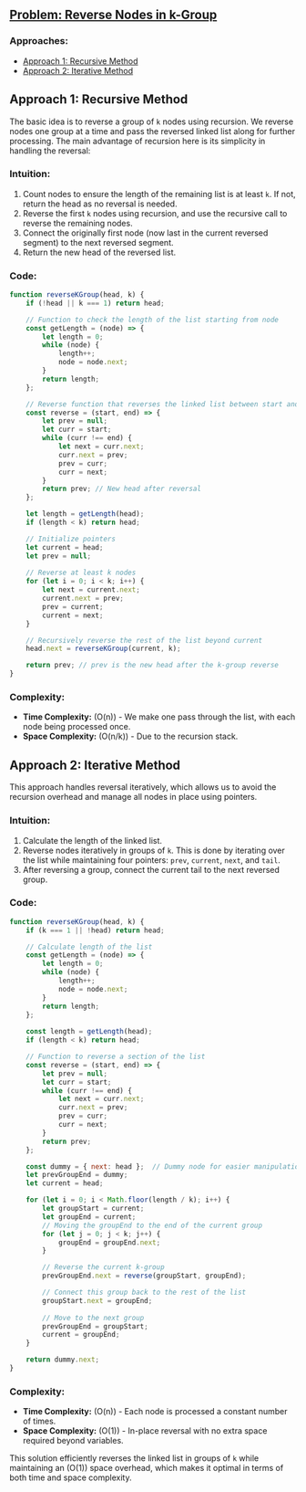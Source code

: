 ## [Problem: Reverse Nodes in k-Group](https://leetcode.com/problems/reverse-nodes-in-k-group/)

### Approaches:
- [Approach 1: Recursive Method](#approach-1-recursive-method)
- [Approach 2: Iterative Method](#approach-2-iterative-method)

## Approach 1: Recursive Method

The basic idea is to reverse a group of `k` nodes using recursion. We reverse nodes one group at a time and pass the reversed linked list along for further processing. The main advantage of recursion here is its simplicity in handling the reversal:

### Intuition:
1. Count nodes to ensure the length of the remaining list is at least `k`. If not, return the head as no reversal is needed.
2. Reverse the first `k` nodes using recursion, and use the recursive call to reverse the remaining nodes.
3. Connect the originally first node (now last in the current reversed segment) to the next reversed segment.
4. Return the new head of the reversed list.

### Code:
```javascript
function reverseKGroup(head, k) {
    if (!head || k === 1) return head;

    // Function to check the length of the list starting from node
    const getLength = (node) => {
        let length = 0;
        while (node) {
            length++;
            node = node.next;
        }
        return length;
    };

    // Reverse function that reverses the linked list between start and end nodes
    const reverse = (start, end) => {
        let prev = null;
        let curr = start;
        while (curr !== end) {
            let next = curr.next;
            curr.next = prev;
            prev = curr;
            curr = next;
        }
        return prev; // New head after reversal
    };

    let length = getLength(head);
    if (length < k) return head;

    // Initialize pointers
    let current = head;
    let prev = null;
    
    // Reverse at least k nodes
    for (let i = 0; i < k; i++) {
        let next = current.next;
        current.next = prev;
        prev = current;
        current = next;
    }

    // Recursively reverse the rest of the list beyond current
    head.next = reverseKGroup(current, k);

    return prev; // prev is the new head after the k-group reverse
}
```

### Complexity:
- **Time Complexity:** \(O(n)\) - We make one pass through the list, with each node being processed once.
- **Space Complexity:** \(O(n/k)\) - Due to the recursion stack.

## Approach 2: Iterative Method

This approach handles reversal iteratively, which allows us to avoid the recursion overhead and manage all nodes in place using pointers.

### Intuition:
1. Calculate the length of the linked list.
2. Reverse nodes iteratively in groups of `k`. This is done by iterating over the list while maintaining four pointers: `prev`, `current`, `next`, and `tail`.
3. After reversing a group, connect the current tail to the next reversed group.

### Code:
```javascript
function reverseKGroup(head, k) {
    if (k === 1 || !head) return head;

    // Calculate length of the list
    const getLength = (node) => {
        let length = 0;
        while (node) {
            length++;
            node = node.next;
        }
        return length;
    };
    
    const length = getLength(head);
    if (length < k) return head;

    // Function to reverse a section of the list
    const reverse = (start, end) => {
        let prev = null;
        let curr = start;
        while (curr !== end) {
            let next = curr.next;
            curr.next = prev;
            prev = curr;
            curr = next;
        }
        return prev;
    };

    const dummy = { next: head };  // Dummy node for easier manipulation
    let prevGroupEnd = dummy;
    let current = head;

    for (let i = 0; i < Math.floor(length / k); i++) {
        let groupStart = current;
        let groupEnd = current;
        // Moving the groupEnd to the end of the current group
        for (let j = 0; j < k; j++) {
            groupEnd = groupEnd.next;
        }

        // Reverse the current k-group
        prevGroupEnd.next = reverse(groupStart, groupEnd);

        // Connect this group back to the rest of the list
        groupStart.next = groupEnd;
        
        // Move to the next group
        prevGroupEnd = groupStart;
        current = groupEnd;
    }

    return dummy.next;
}
```

### Complexity:
- **Time Complexity:** \(O(n)\) - Each node is processed a constant number of times.
- **Space Complexity:** \(O(1)\) - In-place reversal with no extra space required beyond variables.

This solution efficiently reverses the linked list in groups of `k` while maintaining an \(O(1)\) space overhead, which makes it optimal in terms of both time and space complexity.

